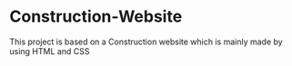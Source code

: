 # Construction-Website
This project is based on a Construction website which is mainly made by using HTML and CSS
